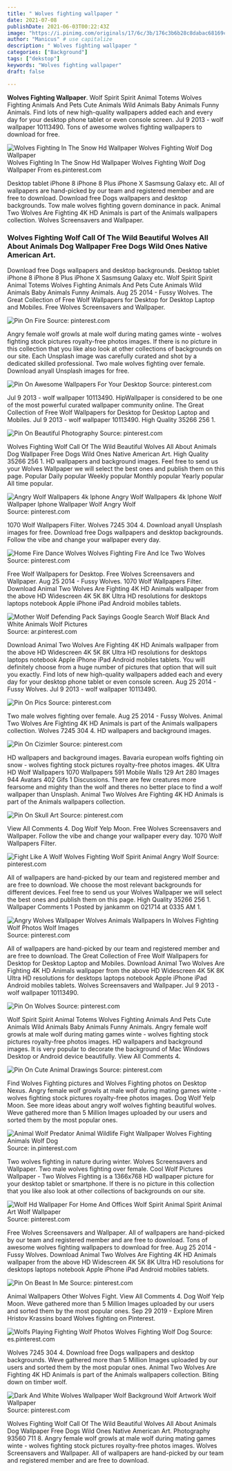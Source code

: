 ```yaml
---
title: " Wolves fighting wallpaper "
date: 2021-07-08
publishDate: 2021-06-03T00:22:43Z
image: "https://i.pinimg.com/originals/17/6c/3b/176c3b6b28c8dabac68169c45480379f.jpg"
author: "Manicus" # use capitalize
description: " Wolves fighting wallpaper "
categories: ["Background"]
tags: ["dekstop"]
keywords: "Wolves fighting wallpaper"
draft: false

---
```



**Wolves Fighting Wallpaper**. Wolf Spirit Spirit Animal Totems Wolves Fighting Animals And Pets Cute Animals Wild Animals Baby Animals Funny Animals. Find lots of new high-quality wallpapers added each and every day for your desktop phone tablet or even console screen. Jul 9 2013 - wolf wallpaper 10113490. Tons of awesome wolves fighting wallpapers to download for free.

![Wolves Fighting In The Snow Hd Wallpaper Wolves Fighting Wolf Dog Wallpaper](https://i.pinimg.com/originals/da/6d/38/da6d38f9df219ccdab454f0abcd5ef68.jpg "Wolves Fighting In The Snow Hd Wallpaper Wolves Fighting Wolf Dog Wallpaper")
Wolves Fighting In The Snow Hd Wallpaper Wolves Fighting Wolf Dog Wallpaper From es.pinterest.com


Desktop tablet iPhone 8 iPhone 8 Plus iPhone X Sasmsung Galaxy etc. All of wallpapers are hand-picked by our team and registered member and are free to download. Download free Dogs wallpapers and desktop backgrounds. Tow male wolves fighting govern dominance in pack. Animal Two Wolves Are Fighting 4K HD Animals is part of the Animals wallpapers collection. Wolves Screensavers and Wallpaper.

### Wolves Fighting Wolf Call Of The Wild Beautiful Wolves All About Animals Dog Wallpaper Free Dogs Wild Ones Native American Art.

Download free Dogs wallpapers and desktop backgrounds. Desktop tablet iPhone 8 iPhone 8 Plus iPhone X Sasmsung Galaxy etc. Wolf Spirit Spirit Animal Totems Wolves Fighting Animals And Pets Cute Animals Wild Animals Baby Animals Funny Animals. Aug 25 2014 - Fussy Wolves. The Great Collection of Free Wolf Wallpapers for Desktop for Desktop Laptop and Mobiles. Free Wolves Screensavers and Wallpaper.


![Pin On Fire](https://i.pinimg.com/474x/3c/0b/32/3c0b32708b95a25cb207392ee0979940--wolf-wallpaper-fire-art.jpg "Pin On Fire")
Source: pinterest.com

Angry female wolf growls at male wolf during mating games winte - wolves fighting stock pictures royalty-free photos images. If there is no picture in this collection that you like also look at other collections of backgrounds on our site. Each Unsplash image was carefully curated and shot by a dedicated skilled professional. Two male wolves fighting over female. Download anyall Unsplash images for free.

![Pin On Awesome Wallpapers For Your Desktop](https://i.pinimg.com/736x/73/1e/c4/731ec4a8ada2f721350e2bf07bd4999a--wolves-fighting-wolf-wallpaper.jpg "Pin On Awesome Wallpapers For Your Desktop")
Source: pinterest.com

Jul 9 2013 - wolf wallpaper 10113490. HipWallpaper is considered to be one of the most powerful curated wallpaper community online. The Great Collection of Free Wolf Wallpapers for Desktop for Desktop Laptop and Mobiles. Jul 9 2013 - wolf wallpaper 10113490. High Quality 35266 256 1.

![Pin On Beautiful Photography](https://i.pinimg.com/originals/96/90/5c/96905c28636022166b2bd23689c329a0.jpg "Pin On Beautiful Photography")
Source: pinterest.com

Wolves Fighting Wolf Call Of The Wild Beautiful Wolves All About Animals Dog Wallpaper Free Dogs Wild Ones Native American Art. High Quality 35266 256 1. HD wallpapers and background images. Feel free to send us your Wolves Wallpaper we will select the best ones and publish them on this page. Popular Daily popular Weekly popular Monthly popular Yearly popular All time popular.

![Angry Wolf Wallpapers 4k Iphone Angry Wolf Wallpapers 4k Iphone Wolf Wallpaper Iphone Wallpaper Wolf Angry Wolf](https://i.pinimg.com/originals/ca/23/30/ca233007aa4c218c2df1e9739d954e38.jpg "Angry Wolf Wallpapers 4k Iphone Angry Wolf Wallpapers 4k Iphone Wolf Wallpaper Iphone Wallpaper Wolf Angry Wolf")
Source: pinterest.com

1070 Wolf Wallpapers Filter. Wolves 7245 304 4. Download anyall Unsplash images for free. Download free Dogs wallpapers and desktop backgrounds. Follow the vibe and change your wallpaper every day.

![Home Fire Dance Wolves Wolves Fighting Fire And Ice Two Wolves](https://i.pinimg.com/originals/da/d5/43/dad543e0ad85a1e427e811ded7421d69.jpg "Home Fire Dance Wolves Wolves Fighting Fire And Ice Two Wolves")
Source: pinterest.com

Free Wolf Wallpapers for Desktop. Free Wolves Screensavers and Wallpaper. Aug 25 2014 - Fussy Wolves. 1070 Wolf Wallpapers Filter. Download Animal Two Wolves Are Fighting 4K HD Animals wallpaper from the above HD Widescreen 4K 5K 8K Ultra HD resolutions for desktops laptops notebook Apple iPhone iPad Android mobiles tablets.

![Mother Wolf Defending Pack Sayings Google Search Wolf Black And White Animals Wolf Pictures](https://i.pinimg.com/originals/72/e1/4a/72e14ad71d1948e8c8fb8b82c248679f.jpg "Mother Wolf Defending Pack Sayings Google Search Wolf Black And White Animals Wolf Pictures")
Source: ar.pinterest.com

Download Animal Two Wolves Are Fighting 4K HD Animals wallpaper from the above HD Widescreen 4K 5K 8K Ultra HD resolutions for desktops laptops notebook Apple iPhone iPad Android mobiles tablets. You will definitely choose from a huge number of pictures that option that will suit you exactly. Find lots of new high-quality wallpapers added each and every day for your desktop phone tablet or even console screen. Aug 25 2014 - Fussy Wolves. Jul 9 2013 - wolf wallpaper 10113490.

![Pin On Pics](https://i.pinimg.com/originals/83/5e/30/835e30109d4593c3279ed140c660cdc4.jpg "Pin On Pics")
Source: pinterest.com

Two male wolves fighting over female. Aug 25 2014 - Fussy Wolves. Animal Two Wolves Are Fighting 4K HD Animals is part of the Animals wallpapers collection. Wolves 7245 304 4. HD wallpapers and background images.

![Pin On Cizimler](https://i.pinimg.com/originals/e7/66/f0/e766f09948daf5bb76bfc944b6141b77.jpg "Pin On Cizimler")
Source: pinterest.com

HD wallpapers and background images. Bavaria european wolfs fighting oin snow - wolves fighting stock pictures royalty-free photos images. 4K Ultra HD Wolf Wallpapers 1070 Wallpapers 591 Mobile Walls 129 Art 280 Images 944 Avatars 402 Gifs 1 Discussions. There are few creatures more fearsome and mighty than the wolf and theres no better place to find a wolf wallpaper than Unsplash. Animal Two Wolves Are Fighting 4K HD Animals is part of the Animals wallpapers collection.

![Pin On Skull Art](https://i.pinimg.com/originals/9d/dc/5b/9ddc5b016113a0ad2823a7d402e36d6c.jpg "Pin On Skull Art")
Source: pinterest.com

View All Comments 4. Dog Wolf Yelp Moon. Free Wolves Screensavers and Wallpaper. Follow the vibe and change your wallpaper every day. 1070 Wolf Wallpapers Filter.

![Fight Like A Wolf Wolves Fighting Wolf Spirit Animal Angry Wolf](https://i.pinimg.com/originals/db/e0/c9/dbe0c9e6543cfc0494d502f8bd7086d0.jpg "Fight Like A Wolf Wolves Fighting Wolf Spirit Animal Angry Wolf")
Source: pinterest.com

All of wallpapers are hand-picked by our team and registered member and are free to download. We choose the most relevant backgrounds for different devices. Feel free to send us your Wolves Wallpaper we will select the best ones and publish them on this page. High Quality 35266 256 1. Wallpaper Comments 1 Posted by jankamm on 021714 at 0335 AM 1.

![Angry Wolves Wallpaper Wolves Animals Wallpapers In Wolves Fighting Wolf Photos Wolf Images](https://i.pinimg.com/474x/ba/3d/cf/ba3dcf82a1d70c8ce3b5b6757870d5a3.jpg "Angry Wolves Wallpaper Wolves Animals Wallpapers In Wolves Fighting Wolf Photos Wolf Images")
Source: pinterest.com

All of wallpapers are hand-picked by our team and registered member and are free to download. The Great Collection of Free Wolf Wallpapers for Desktop for Desktop Laptop and Mobiles. Download Animal Two Wolves Are Fighting 4K HD Animals wallpaper from the above HD Widescreen 4K 5K 8K Ultra HD resolutions for desktops laptops notebook Apple iPhone iPad Android mobiles tablets. Wolves Screensavers and Wallpaper. Jul 9 2013 - wolf wallpaper 10113490.

![Pin On Wolves](https://i.pinimg.com/originals/27/51/80/275180e41f946901dd01e516368c006e.jpg "Pin On Wolves")
Source: pinterest.com

Wolf Spirit Spirit Animal Totems Wolves Fighting Animals And Pets Cute Animals Wild Animals Baby Animals Funny Animals. Angry female wolf growls at male wolf during mating games winte - wolves fighting stock pictures royalty-free photos images. HD wallpapers and background images. It is very popular to decorate the background of Mac Windows Desktop or Android device beautifully. View All Comments 4.

![Pin On Cute Animal Drawings](https://i.pinimg.com/236x/d5/24/2a/d5242a5e71629a07a94690dd4672d5cf.jpg "Pin On Cute Animal Drawings")
Source: pinterest.com

Find Wolves Fighting pictures and Wolves Fighting photos on Desktop Nexus. Angry female wolf growls at male wolf during mating games winte - wolves fighting stock pictures royalty-free photos images. Dog Wolf Yelp Moon. See more ideas about angry wolf wolves fighting beautiful wolves. Weve gathered more than 5 Million Images uploaded by our users and sorted them by the most popular ones.

![Animal Wolf Predator Animal Wildlife Fight Wallpaper Wolves Fighting Animals Wolf Dog](https://i.pinimg.com/originals/96/4b/4a/964b4ad6195ef6d24a04aefd828a1e48.jpg "Animal Wolf Predator Animal Wildlife Fight Wallpaper Wolves Fighting Animals Wolf Dog")
Source: in.pinterest.com

Two wolves fighting in nature during winter. Wolves Screensavers and Wallpaper. Two male wolves fighting over female. Cool Wolf Pictures Wallpaper - Two Wolves Fighting is a 1366x768 HD wallpaper picture for your desktop tablet or smartphone. If there is no picture in this collection that you like also look at other collections of backgrounds on our site.

![Wolf Hd Wallpaper For Home And Offices Wolf Spirit Animal Spirit Animal Art Wolf Wallpaper](https://i.pinimg.com/564x/01/b8/87/01b88710b96ead58b802c0ed346ca5df.jpg "Wolf Hd Wallpaper For Home And Offices Wolf Spirit Animal Spirit Animal Art Wolf Wallpaper")
Source: pinterest.com

Free Wolves Screensavers and Wallpaper. All of wallpapers are hand-picked by our team and registered member and are free to download. Tons of awesome wolves fighting wallpapers to download for free. Aug 25 2014 - Fussy Wolves. Download Animal Two Wolves Are Fighting 4K HD Animals wallpaper from the above HD Widescreen 4K 5K 8K Ultra HD resolutions for desktops laptops notebook Apple iPhone iPad Android mobiles tablets.

![Pin On Beast In Me](https://i.pinimg.com/originals/9b/91/1f/9b911f7ebefb06e1d0b87bc136c3604c.jpg "Pin On Beast In Me")
Source: pinterest.com

Animal Wallpapers Other Wolves Fight. View All Comments 4. Dog Wolf Yelp Moon. Weve gathered more than 5 Million Images uploaded by our users and sorted them by the most popular ones. Sep 29 2019 - Explore Miren Hristov Krassins board Wolves fighting on Pinterest.

![Wolfs Playing Fighting Wolf Photos Wolves Fighting Wolf Dog](https://i.pinimg.com/originals/90/91/7a/90917a2df1912942fd766087caf05518.jpg "Wolfs Playing Fighting Wolf Photos Wolves Fighting Wolf Dog")
Source: es.pinterest.com

Wolves 7245 304 4. Download free Dogs wallpapers and desktop backgrounds. Weve gathered more than 5 Million Images uploaded by our users and sorted them by the most popular ones. Animal Two Wolves Are Fighting 4K HD Animals is part of the Animals wallpapers collection. Biting down on timber wolf.

![Dark And White Wolves Wallpaper Wolf Background Wolf Artwork Wolf Wallpaper](https://i.pinimg.com/originals/17/6c/3b/176c3b6b28c8dabac68169c45480379f.jpg "Dark And White Wolves Wallpaper Wolf Background Wolf Artwork Wolf Wallpaper")
Source: pinterest.com

Wolves Fighting Wolf Call Of The Wild Beautiful Wolves All About Animals Dog Wallpaper Free Dogs Wild Ones Native American Art. Photography 93560 711 8. Angry female wolf growls at male wolf during mating games winte - wolves fighting stock pictures royalty-free photos images. Wolves Screensavers and Wallpaper. All of wallpapers are hand-picked by our team and registered member and are free to download.


